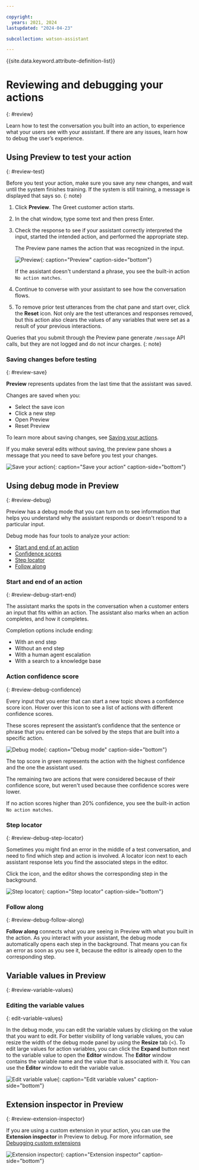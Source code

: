 ```yaml
---

copyright:
  years: 2021, 2024
lastupdated: "2024-04-23"

subcollection: watson-assistant

---
```


{{site.data.keyword.attribute-definition-list}}


# Reviewing and debugging your actions
{: #review}

Learn how to test the conversation you built into an action, to experience what your users see with your assistant. If there are any issues, learn how to debug the user’s experience.

## Using Preview to test your action
{: #review-test}



Before you test your action, make sure you save any new changes, and wait until the system finishes training. If the system is still training, a message is displayed that says so.
{: note}

1.  Click **Preview**. The Greet customer action starts.

1.  In the chat window, type some text and then press Enter.

1.  Check the response to see if your assistant correctly interpreted the input, started the intended action, and performed the appropriate step.

    The Preview pane names the action that was recognized in the input. 

    ![Preview](images/review-preview.png){: caption="Preview" caption-side="bottom"}
    
    If the assistant doesn't understand a phrase, you see the built-in action `No action matches`.

1.  Continue to converse with your assistant to see how the conversation flows.

1.  To remove prior test utterances from the chat pane and start over, click the **Reset** icon. Not only are the test utterances and responses removed, but this action also clears the values of any variables that were set as a result of your previous interactions.

Queries that you submit through the Preview pane generate `/message` API calls, but they are not logged and do not incur charges.
{: note}



### Saving changes before testing
{: #review-save}

**Preview** represents updates from the last time that the assistant was saved. 

Changes are saved when you:
-   Select the save icon
-   Click a new step
-   Open Preview
-   Reset Preview

To learn more about saving changes, see [Saving your actions](/docs/watson-assistant?topic=watson-assistant-save-actions).

If you make several edits without saving, the preview pane shows a message that you need to save before you test your changes. 

![Save your action](images/review-preview-save.png){: caption="Save your action" caption-side="bottom"}

## Using debug mode in Preview
{: #review-debug}

Preview has a debug mode that you can turn on to see information that helps you understand why the assistant responds or doesn't respond to a particular input.



Debug mode has four tools to analyze your action:

-   [Start and end of an action](#review-debug-start-end)
-   [Confidence scores](#review-debug-confidence)
-   [Step locator](#review-debug-step-locator)
-   [Follow along](#review-debug-follow-along)

### Start and end of an action
{: #review-debug-start-end}

The assistant marks the spots in the conversation when a customer enters an input that fits within an action. The assistant also marks when an action completes, and how it completes. 

Completion options include ending:
-   With an end step
-   Without an end step
-   With a human agent escalation
-   With a search to a knowledge base

### Action confidence score
{: #review-debug-confidence}

Every input that you enter that can start a new topic shows a confidence score icon. Hover over this icon to see a list of actions with different confidence scores.

These scores represent the assistant’s confidence that the sentence or phrase that you entered can be solved by the steps that are built into a specific action.

![Debug mode](images/rn-debug-confidence.png){: caption="Debug mode" caption-side="bottom"}

The top score in green represents the action with the highest confidence and the one the assistant used.

The remaining two are actions that were considered because of their confidence score, but weren't used because thee confidence scores were lower.

If no action scores higher than 20% confidence, you see the built-in action `No action matches`.

### Step locator
{: #review-debug-step-locator}

Sometimes you might find an error in the middle of a test conversation, and need to find which step and action is involved. A locator icon next to each assistant response lets you find the associated steps in the editor.

Click the icon, and the editor shows the corresponding step in the background.

![Step locator](images/review-step-locator.png){: caption="Step locator" caption-side="bottom"}

### Follow along
{: #review-debug-follow-along}

**Follow along** connects what you are seeing in Preview with what you built in the action. As you interact with your assistant, the debug mode automatically opens each step in the background. That means you can fix an error as soon as you see it, because the editor is already open to the corresponding step.

## Variable values in Preview
{: #review-variable-values}




### Editing the variable values
{: edit-variable-values}

In the debug mode, you can edit the variable values by clicking on the value that you want to edit. For better visibility of long variable values, you can resize the width of the debug mode panel by using the **Resize** tab (<). To edit large values for action variables, you can click the **Expand** button next to the variable value to open the **Editor** window. The **Editor** window contains the variable name and the value that is associated with it. You can use the **Editor** window to edit the variable value.

![Edit variable value](images/edit-debug-var-value.png){: caption="Edit variable values" caption-side="bottom"}

## Extension inspector in Preview
{: #review-extension-inspector}

If you are using a custom extension in your action, you can use the **Extension inspector** in Preview to debug. For more information, see [Debugging custom extensions](/docs/watson-assistant?topic=watson-assistant-call-extension#extension-debug)

![Extension inspector](images/extension-inspector-preview.png){: caption="Extension inspector" caption-side="bottom"}
